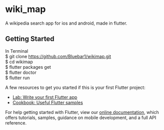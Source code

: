 # wiki_map

A wikipedia search app for ios and android, made in flutter.

## Getting Started

In Terminal <br />
$ git clone https://github.com/Bluebar1/wikimap.git <br />
$ cd wikimap <br />
$ flutter packages get <br />
$ flutter doctor <br />
$ flutter run <br />

A few resources to get you started if this is your first Flutter project:

- [Lab: Write your first Flutter app](https://flutter.dev/docs/get-started/codelab)
- [Cookbook: Useful Flutter samples](https://flutter.dev/docs/cookbook)

For help getting started with Flutter, view our
[online documentation](https://flutter.dev/docs), which offers tutorials,
samples, guidance on mobile development, and a full API reference.
